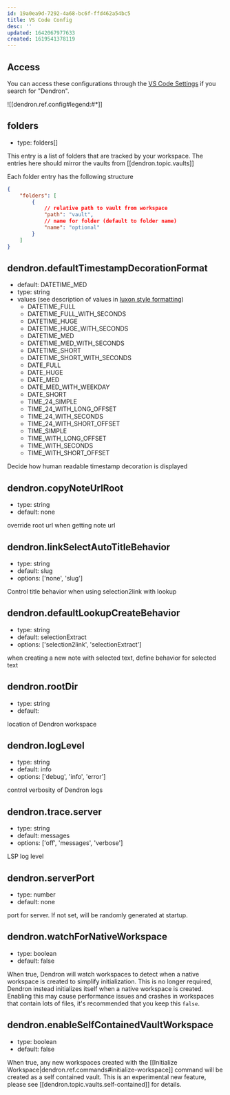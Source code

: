 ```yaml
---
id: 19a0ea9d-7292-4a68-bc6f-ffd462a54bc5
title: VS Code Config
desc: ''
updated: 1642067977633
created: 1619541378119
---
```


## Access

You can access these configurations through the [VS Code Settings](https://code.visualstudio.com/docs/getstarted/settings) if you search for "Dendron".

![[dendron.ref.config#legend:#*]]

## folders

- type: folders[]

This entry is a list of folders that are tracked by your workspace.
The entries here should mirror the vaults from [[dendron.topic.vaults]]

Each folder entry has the following structure

```json
{
    "folders": [
        {
            // relative path to vault from workspace
            "path": "vault",
            // name for folder (default to folder name)
            "name": "optional"
        }
    ]
}
```

## dendron.defaultTimestampDecorationFormat 
- default: DATETIME_MED
- type: string
- values (see description of values in [luxon style formatting][luxon-style-formatting]) 
    * DATETIME_FULL
    * DATETIME_FULL_WITH_SECONDS
    * DATETIME_HUGE
    * DATETIME_HUGE_WITH_SECONDS
    * DATETIME_MED
    * DATETIME_MED_WITH_SECONDS
    * DATETIME_SHORT
    * DATETIME_SHORT_WITH_SECONDS
    * DATE_FULL
    * DATE_HUGE
    * DATE_MED
    * DATE_MED_WITH_WEEKDAY
    * DATE_SHORT
    * TIME_24_SIMPLE
    * TIME_24_WITH_LONG_OFFSET
    * TIME_24_WITH_SECONDS
    * TIME_24_WITH_SHORT_OFFSET
    * TIME_SIMPLE
    * TIME_WITH_LONG_OFFSET
    * TIME_WITH_SECONDS
    * TIME_WITH_SHORT_OFFSET

Decide how human readable timestamp decoration is displayed

## dendron.copyNoteUrlRoot
- type: string
- default: none

override root url when getting note url

## dendron.linkSelectAutoTitleBehavior
- type: string
- default: slug
- options:  ['none', 'slug']

Control title behavior when using selection2link with lookup

## dendron.defaultLookupCreateBehavior
- type: string
- default: selectionExtract
- options:  ['selection2link', 'selectionExtract']

when creating a new note with selected text, define behavior for selected text

## dendron.rootDir
- type: string
- default: 

location of Dendron workspace

## dendron.logLevel
- type: string
- default: info
- options:  ['debug', 'info', 'error']

control verbosity of Dendron logs

## dendron.trace.server
- type: string
- default: messages
- options:  ['off', 'messages', 'verbose']

LSP log level

## dendron.serverPort
- type: number
- default: none

port for server. If not set, will be randomly generated at startup.

[luxon-style-formatting]: https://moment.github.io/luxon/#/formatting

## dendron.watchForNativeWorkspace
- type: boolean
- default: false

When true, Dendron will watch workspaces to detect when a native workspace is
created to simplify initialization. This is no longer required, Dendron instead
initializes itself when a native workspace is created. Enabling this may cause
performance issues and crashes in workspaces that contain lots of files, it's
recommended that you keep this `false`.

## dendron.enableSelfContainedVaultWorkspace
- type: boolean
- default: false

When true, any new workspaces created with the [[Initialize Workspace|dendron.ref.commands#initialize-workspace]] command
will be created as a self contained vault. This is an experimental new feature, please see [[dendron.topic.vaults.self-contained]] for details.